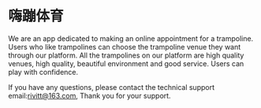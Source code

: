 # 嗨蹦体育

We are an app dedicated to making an online appointment for a trampoline. Users who like trampolines can choose the trampoline venue they want through our platform. All the trampolines on our platform are high quality venues, high quality, beautiful environment and good service. Users can play with confidence.

If you have any questions, please contact the technical support email:rivitt@163.com, Thank you for your support.
